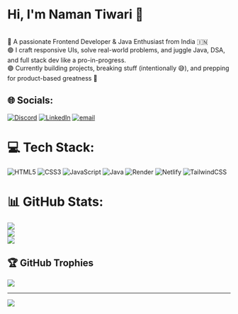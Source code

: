 # Hi, I'm Naman Tiwari 💫
<br>🔵 A passionate Frontend Developer & Java Enthusiast from India 🇮🇳  <br>🟢 I craft responsive UIs, solve real-world problems, and juggle Java, DSA, and full stack dev like a pro-in-progress.  <br>🟣 Currently building projects, breaking stuff (intentionally 😅), and prepping for product-based greatness 🚀<br>


## 🌐 Socials:
[![Discord](https://img.shields.io/badge/Discord-%237289DA.svg?logo=discord&logoColor=white)](https://discord.gg/https://discord.gg/nyjQ5gDhCY) [![LinkedIn](https://img.shields.io/badge/LinkedIn-%230077B5.svg?logo=linkedin&logoColor=white)](https://linkedin.com/in/https://www.linkedin.com/in/naman-tiwari-816b7928b/) [![email](https://img.shields.io/badge/Email-D14836?logo=gmail&logoColor=white)](mailto:namantiwari.dev@gmail.com) 

# 💻 Tech Stack:
![HTML5](https://img.shields.io/badge/html5-%23E34F26.svg?style=for-the-badge&logo=html5&logoColor=white) ![CSS3](https://img.shields.io/badge/css3-%231572B6.svg?style=for-the-badge&logo=css3&logoColor=white) ![JavaScript](https://img.shields.io/badge/javascript-%23323330.svg?style=for-the-badge&logo=javascript&logoColor=%23F7DF1E) ![Java](https://img.shields.io/badge/java-%23ED8B00.svg?style=for-the-badge&logo=openjdk&logoColor=white) ![Render](https://img.shields.io/badge/Render-%46E3B7.svg?style=for-the-badge&logo=render&logoColor=white) ![Netlify](https://img.shields.io/badge/netlify-%23000000.svg?style=for-the-badge&logo=netlify&logoColor=#00C7B7) ![TailwindCSS](https://img.shields.io/badge/tailwindcss-%2338B2AC.svg?style=for-the-badge&logo=tailwind-css&logoColor=white)
# 📊 GitHub Stats:
![](https://github-readme-stats.vercel.app/api?username=codenamann&theme=tokyonight&hide_border=false&include_all_commits=false&count_private=false)<br/>
![](https://nirzak-streak-stats.vercel.app/?user=codenamann&theme=tokyonight&hide_border=false)<br/>
![](https://github-readme-stats.vercel.app/api/top-langs/?username=codenamann&theme=tokyonight&hide_border=false&include_all_commits=false&count_private=false&layout=compact)

## 🏆 GitHub Trophies
![](https://github-profile-trophy.vercel.app/?username=codenamann&theme=radical&no-frame=false&no-bg=false&margin-w=4)

---
[![](https://visitcount.itsvg.in/api?id=Sciber766&icon=0&color=0)](https://visitcount.itsvg.in)

<!-- Proudly created with GPRM ( https://gprm.itsvg.in ) -->
